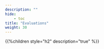 ```yaml
---
description: ""
hide:
    - toc
title: "Evaluations"
weight: 30
---
```


{{%children style="h2" description="true" %}}
